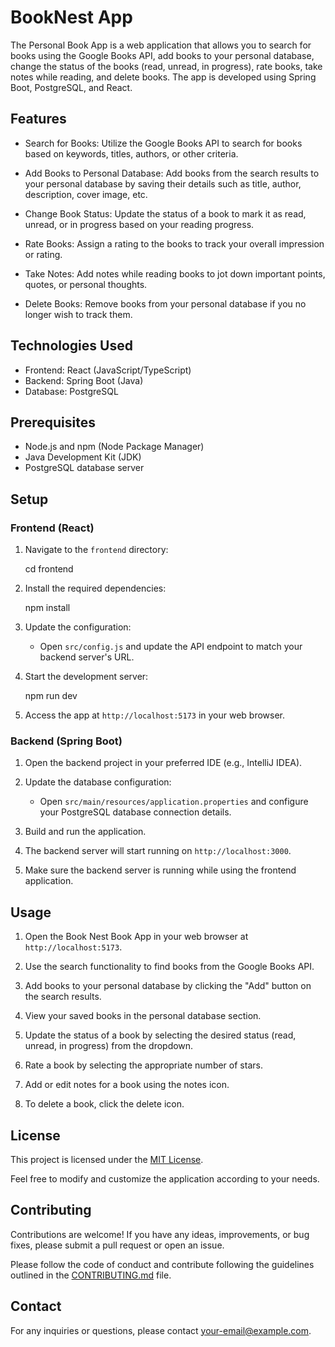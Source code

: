# BookNest App

The Personal Book App is a web application that allows you to search for books using the Google Books API, add books to your personal database, change the status of the books (read, unread, in progress), rate books, take notes while reading, and delete books. The app is developed using Spring Boot, PostgreSQL, and React.

## Features

- Search for Books: Utilize the Google Books API to search for books based on keywords, titles, authors, or other criteria.

- Add Books to Personal Database: Add books from the search results to your personal database by saving their details such as title, author, description, cover image, etc.

- Change Book Status: Update the status of a book to mark it as read, unread, or in progress based on your reading progress.

- Rate Books: Assign a rating to the books to track your overall impression or rating.

- Take Notes: Add notes while reading books to jot down important points, quotes, or personal thoughts.

- Delete Books: Remove books from your personal database if you no longer wish to track them.

## Technologies Used

- Frontend: React (JavaScript/TypeScript)
- Backend: Spring Boot (Java)
- Database: PostgreSQL

## Prerequisites

- Node.js and npm (Node Package Manager)
- Java Development Kit (JDK)
- PostgreSQL database server

## Setup

### Frontend (React)

1. Navigate to the `frontend` directory:
   
   cd frontend
   

2. Install the required dependencies:
   
   npm install
   

3. Update the configuration:
   - Open `src/config.js` and update the API endpoint to match your backend server's URL.

4. Start the development server:
   
   npm run dev
   

5. Access the app at `http://localhost:5173` in your web browser.

### Backend (Spring Boot)

1. Open the backend project in your preferred IDE (e.g., IntelliJ IDEA).

2. Update the database configuration:
   - Open `src/main/resources/application.properties` and configure your PostgreSQL database connection details.

3. Build and run the application.

4. The backend server will start running on `http://localhost:3000`.

5. Make sure the backend server is running while using the frontend application.

## Usage

1. Open the Book Nest Book App in your web browser at `http://localhost:5173`.

2. Use the search functionality to find books from the Google Books API.

3. Add books to your personal database by clicking the "Add" button on the search results.

4. View your saved books in the personal database section.

5. Update the status of a book by selecting the desired status (read, unread, in progress) from the dropdown.

6. Rate a book by selecting the appropriate number of stars.

7. Add or edit notes for a book using the notes icon.

8. To delete a book, click the delete icon.

## License

This project is licensed under the [MIT License](LICENSE).

Feel free to modify and customize the application according to your needs.



## Contributing

Contributions are welcome! If you have any ideas, improvements, or bug fixes, please submit a pull request or open an issue.

Please follow the code of conduct and contribute following the guidelines outlined in the [CONTRIBUTING.md](CONTRIBUTING.md) file.

## Contact

For any inquiries or questions, please contact [your-email@example.com](mailto:atufa.shabnam@gmail.com).